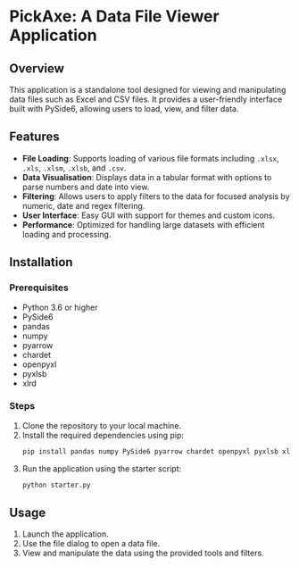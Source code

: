 # PickAxe: A Data File Viewer Application

## Overview

This application is a standalone tool designed for viewing and manipulating data files such as Excel and CSV files. It provides a user-friendly interface built with PySide6, allowing users to load, view, and filter data.

## Features

- **File Loading**: Supports loading of various file formats including `.xlsx`, `.xls`, `.xlsm`, `.xlsb`, and `.csv`.
- **Data Visualisation**: Displays data in a tabular format with options to parse numbers and date into view.
- **Filtering**: Allows users to apply filters to the data for focused analysis by numeric, date and regex filtering.
- **User Interface**: Easy GUI with support for themes and custom icons.
- **Performance**: Optimized for handling large datasets with efficient loading and processing.

## Installation

### Prerequisites

- Python 3.6 or higher
- PySide6
- pandas
- numpy
- pyarrow
- chardet
- openpyxl
- pyxlsb
- xlrd

### Steps

1. Clone the repository to your local machine.
2. Install the required dependencies using pip:
   ```bash
   pip install pandas numpy PySide6 pyarrow chardet openpyxl pyxlsb xlrd
   ```
3. Run the application using the starter script:
   ```bash
   python starter.py
   ```

## Usage

1. Launch the application.
2. Use the file dialog to open a data file.
3. View and manipulate the data using the provided tools and filters.
